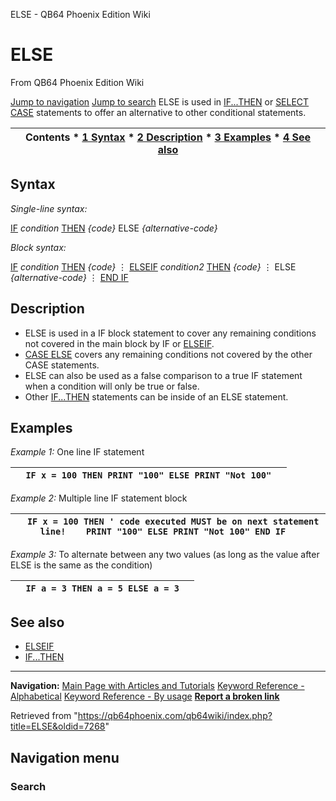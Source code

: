 


ELSE - QB64 Phoenix Edition Wiki








# ELSE



From QB64 Phoenix Edition Wiki



[Jump to navigation](#mw-head)
[Jump to search](#searchInput)
ELSE is used in [IF...THEN](/qb64wiki/index.php/IF...THEN "IF...THEN") or [SELECT CASE](/qb64wiki/index.php/SELECT_CASE "SELECT CASE") statements to offer an alternative to other conditional statements.


  






| Contents * [1 Syntax](#Syntax) * [2 Description](#Description) * [3 Examples](#Examples) * [4 See also](#See_also) |
| --- |


## Syntax


*Single-line syntax:*



[IF](/qb64wiki/index.php/IF "IF") *condition* [THEN](/qb64wiki/index.php/THEN "THEN") *{code}* ELSE *{alternative-code}*
  

*Block syntax:*



[IF](/qb64wiki/index.php/IF "IF") *condition* [THEN](/qb64wiki/index.php/THEN "THEN")
*{code}*
⋮
[ELSEIF](/qb64wiki/index.php/ELSEIF "ELSEIF") *condition2* [THEN](/qb64wiki/index.php/THEN "THEN")
*{code}*
⋮
ELSE
*{alternative-code}*
⋮
[END IF](/qb64wiki/index.php/END_IF "END IF")
  




## Description


* ELSE is used in a IF block statement to cover any remaining conditions not covered in the main block by IF or [ELSEIF](/qb64wiki/index.php/ELSEIF "ELSEIF").
* [CASE ELSE](/qb64wiki/index.php/CASE_ELSE "CASE ELSE") covers any remaining conditions not covered by the other CASE statements.
* ELSE can also be used as a false comparison to a true IF statement when a condition will only be true or false.
* Other [IF...THEN](/qb64wiki/index.php/IF...THEN "IF...THEN") statements can be inside of an ELSE statement.


  




## Examples


*Example 1:* One line IF statement





| ```   IF x = 100 THEN PRINT "100" ELSE PRINT "Not 100"   ``` |
| --- |


*Example 2:* Multiple line IF statement block





| ```   IF x = 100 THEN ' code executed MUST be on next statement line!    PRINT "100" ELSE PRINT "Not 100" END IF   ``` |
| --- |


  

*Example 3:* To alternate between any two values (as long as the value after ELSE is the same as the condition)





| ```   IF a = 3 THEN a = 5 ELSE a = 3   ``` |
| --- |


  




## See also


* [ELSEIF](/qb64wiki/index.php/ELSEIF "ELSEIF")
* [IF...THEN](/qb64wiki/index.php/IF...THEN "IF...THEN")


  






---


**Navigation:**
[Main Page with Articles and Tutorials](/qb64wiki/index.php/Main_Page "Main Page")
[Keyword Reference - Alphabetical](/qb64wiki/index.php/Keyword_Reference_-_Alphabetical "Keyword Reference - Alphabetical")
[Keyword Reference - By usage](/qb64wiki/index.php/Keyword_Reference_-_By_usage "Keyword Reference - By usage")
**[Report a broken link](https://qb64phoenix.com/forum/showthread.php?tid=2800)**  





Retrieved from "<https://qb64phoenix.com/qb64wiki/index.php?title=ELSE&oldid=7268>"




## Navigation menu








### Search





















